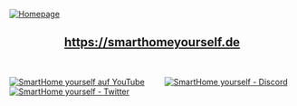 [![Homepage](https://user-images.githubusercontent.com/705724/215206719-a9793006-1d83-4ee2-9f3c-7a720908abba.png)](https://smarthomeyourself.de "SmartHome yourself Homepage")<h2 align="center">https://smarthomeyourself.de</h2>   
   
&nbsp;  
   
[![SmartHome yourself auf YouTube](https://user-images.githubusercontent.com/705724/215211264-53b242de-2256-463d-8e26-3b4dcc7451e5.png)](https://www.youtube.com/c/SmarthomeyourselfDe_DIY "SmartHome yourself auf YouTube")
&nbsp;&nbsp;&nbsp;&nbsp;&nbsp;&nbsp;&nbsp;&nbsp;[![SmartHome yourself - Discord](https://user-images.githubusercontent.com/705724/215211071-d2e2ae68-0369-46a4-9618-cd22971827fd.png)](https://smarthomeyourself.de/discord "SmartHome yourself - Discord")
[![SmartHome yourself - Twitter](https://user-images.githubusercontent.com/705724/215211197-ad8b9844-d73b-4409-9e78-b7a582fe1d23.png)](https://twitter.com/SmartHomeYours
"SmartHome yourself - Twitter")



